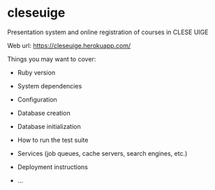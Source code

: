 # cleseuige

Presentation system and online registration of courses in CLESE UIGE

Web url: https://cleseuige.herokuapp.com/

Things you may want to cover:

* Ruby version

* System dependencies

* Configuration

* Database creation

* Database initialization

* How to run the test suite

* Services (job queues, cache servers, search engines, etc.)

* Deployment instructions

* ...

